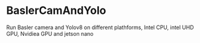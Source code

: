 # BaslerCamAndYolo
Run Basler camera and Yolov8 on different plathforms, Intel CPU, intel UHD GPU, Nvidiea GPU and jetson nano
